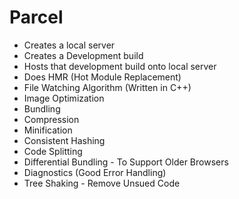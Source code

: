 # Parcel

- Creates a local server
- Creates a Development build
- Hosts that development build onto local server
- Does HMR (Hot Module Replacement)
- File Watching Algorithm (Written in C++)
- Image Optimization
- Bundling
- Compression
- Minification
- Consistent Hashing
- Code Splitting
- Differential Bundling - To Support Older Browsers
- Diagnostics (Good Error Handling)
- Tree Shaking - Remove Unsued Code